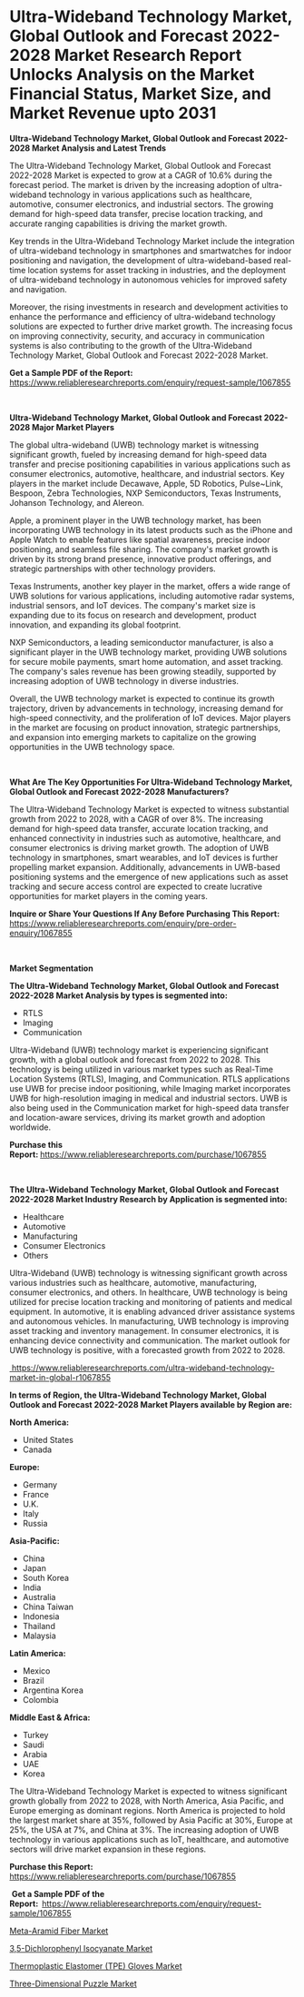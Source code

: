 <p><h1>Ultra-Wideband Technology Market, Global Outlook and Forecast 2022-2028 Market Research Report Unlocks Analysis on the Market Financial Status, Market Size, and Market Revenue upto 2031</h1></p><p><strong>Ultra-Wideband Technology Market, Global Outlook and Forecast 2022-2028 Market Analysis and Latest Trends</strong></p>
<p><p>The Ultra-Wideband Technology Market, Global Outlook and Forecast 2022-2028 Market is expected to grow at a CAGR of 10.6% during the forecast period. The market is driven by the increasing adoption of ultra-wideband technology in various applications such as healthcare, automotive, consumer electronics, and industrial sectors. The growing demand for high-speed data transfer, precise location tracking, and accurate ranging capabilities is driving the market growth.</p><p>Key trends in the Ultra-Wideband Technology Market include the integration of ultra-wideband technology in smartphones and smartwatches for indoor positioning and navigation, the development of ultra-wideband-based real-time location systems for asset tracking in industries, and the deployment of ultra-wideband technology in autonomous vehicles for improved safety and navigation.</p><p>Moreover, the rising investments in research and development activities to enhance the performance and efficiency of ultra-wideband technology solutions are expected to further drive market growth. The increasing focus on improving connectivity, security, and accuracy in communication systems is also contributing to the growth of the Ultra-Wideband Technology Market, Global Outlook and Forecast 2022-2028 Market.</p></p>
<p><strong>Get a Sample PDF of the Report:&nbsp;</strong> <a href="https://www.reliableresearchreports.com/enquiry/request-sample/1067855">https://www.reliableresearchreports.com/enquiry/request-sample/1067855</a></p>
<p>&nbsp;</p>
<p><strong>Ultra-Wideband Technology Market, Global Outlook and Forecast 2022-2028 Major Market Players</strong></p>
<p><p>The global ultra-wideband (UWB) technology market is witnessing significant growth, fueled by increasing demand for high-speed data transfer and precise positioning capabilities in various applications such as consumer electronics, automotive, healthcare, and industrial sectors. Key players in the market include Decawave, Apple, 5D Robotics, Pulse~Link, Bespoon, Zebra Technologies, NXP Semiconductors, Texas Instruments, Johanson Technology, and Alereon.</p><p>Apple, a prominent player in the UWB technology market, has been incorporating UWB technology in its latest products such as the iPhone and Apple Watch to enable features like spatial awareness, precise indoor positioning, and seamless file sharing. The company's market growth is driven by its strong brand presence, innovative product offerings, and strategic partnerships with other technology providers.</p><p>Texas Instruments, another key player in the market, offers a wide range of UWB solutions for various applications, including automotive radar systems, industrial sensors, and IoT devices. The company's market size is expanding due to its focus on research and development, product innovation, and expanding its global footprint.</p><p>NXP Semiconductors, a leading semiconductor manufacturer, is also a significant player in the UWB technology market, providing UWB solutions for secure mobile payments, smart home automation, and asset tracking. The company's sales revenue has been growing steadily, supported by increasing adoption of UWB technology in diverse industries.</p><p>Overall, the UWB technology market is expected to continue its growth trajectory, driven by advancements in technology, increasing demand for high-speed connectivity, and the proliferation of IoT devices. Major players in the market are focusing on product innovation, strategic partnerships, and expansion into emerging markets to capitalize on the growing opportunities in the UWB technology space.</p></p>
<p>&nbsp;</p>
<p><strong>What Are The Key Opportunities For Ultra-Wideband Technology Market, Global Outlook and Forecast 2022-2028 Manufacturers?</strong></p>
<p><p>The Ultra-Wideband Technology Market is expected to witness substantial growth from 2022 to 2028, with a CAGR of over 8%. The increasing demand for high-speed data transfer, accurate location tracking, and enhanced connectivity in industries such as automotive, healthcare, and consumer electronics is driving market growth. The adoption of UWB technology in smartphones, smart wearables, and IoT devices is further propelling market expansion. Additionally, advancements in UWB-based positioning systems and the emergence of new applications such as asset tracking and secure access control are expected to create lucrative opportunities for market players in the coming years.</p></p>
<p><strong>Inquire or Share Your Questions If Any Before Purchasing This Report:</strong> <a href="https://www.reliableresearchreports.com/enquiry/pre-order-enquiry/1067855">https://www.reliableresearchreports.com/enquiry/pre-order-enquiry/1067855</a></p>
<p>&nbsp;</p>
<p><strong>Market Segmentation</strong></p>
<p><strong>The Ultra-Wideband Technology Market, Global Outlook and Forecast 2022-2028 Market Analysis by types is segmented into:</strong></p>
<p><ul><li>RTLS</li><li>Imaging</li><li>Communication</li></ul></p>
<p><p>Ultra-Wideband (UWB) technology market is experiencing significant growth, with a global outlook and forecast from 2022 to 2028. This technology is being utilized in various market types such as Real-Time Location Systems (RTLS), Imaging, and Communication. RTLS applications use UWB for precise indoor positioning, while Imaging market incorporates UWB for high-resolution imaging in medical and industrial sectors. UWB is also being used in the Communication market for high-speed data transfer and location-aware services, driving its market growth and adoption worldwide.</p></p>
<p><strong>Purchase this Report:&nbsp;</strong><a href="https://www.reliableresearchreports.com/purchase/1067855">https://www.reliableresearchreports.com/purchase/1067855</a></p>
<p>&nbsp;</p>
<p><strong>The Ultra-Wideband Technology Market, Global Outlook and Forecast 2022-2028 Market Industry Research by Application is segmented into:</strong></p>
<p><ul><li>Healthcare</li><li>Automotive</li><li>Manufacturing</li><li>Consumer Electronics</li><li>Others</li></ul></p>
<p><p>Ultra-Wideband (UWB) technology is witnessing significant growth across various industries such as healthcare, automotive, manufacturing, consumer electronics, and others. In healthcare, UWB technology is being utilized for precise location tracking and monitoring of patients and medical equipment. In automotive, it is enabling advanced driver assistance systems and autonomous vehicles. In manufacturing, UWB technology is improving asset tracking and inventory management. In consumer electronics, it is enhancing device connectivity and communication. The market outlook for UWB technology is positive, with a forecasted growth from 2022 to 2028.</p></p>
<p><a href="https://www.reliableresearchreports.com/ultra-wideband-technology-market-in-global-r1067855">&nbsp;https://www.reliableresearchreports.com/ultra-wideband-technology-market-in-global-r1067855</a></p>
<p><strong>In terms of Region, the Ultra-Wideband Technology Market, Global Outlook and Forecast 2022-2028 Market Players available by Region are:</strong></p>
<p>
    <p> <strong> North America: </strong>
        <ul>
            <li>United States</li>
            <li>Canada</li>
        </ul>
        </p> 
    <p> <strong> Europe: </strong>
        <ul>
            <li>Germany</li>
            <li>France</li>
            <li>U.K.</li>
            <li>Italy</li>
            <li>Russia</li>
        </ul>
        </p> 
    <p> <strong> Asia-Pacific: </strong>
        <ul>
            <li>China</li>
            <li>Japan</li>
            <li>South Korea</li>
            <li>India</li>
            <li>Australia</li>
            <li>China Taiwan</li>
            <li>Indonesia</li>
            <li>Thailand</li>
            <li>Malaysia</li>
        </ul>
        </p> 
    <p> <strong> Latin America: </strong>
        <ul>
            <li>Mexico</li>
            <li>Brazil</li>
            <li>Argentina Korea</li>
            <li>Colombia</li>
        </ul>
        </p> 
    <p> <strong> Middle East & Africa: </strong>
        <ul>
            <li>Turkey</li>
            <li>Saudi</li>
            <li>Arabia</li>
            <li>UAE</li>
            <li>Korea</li>
        </ul>
    </p>
    </p>
<p><p>The Ultra-Wideband Technology Market is expected to witness significant growth globally from 2022 to 2028, with North America, Asia Pacific, and Europe emerging as dominant regions. North America is projected to hold the largest market share at 35%, followed by Asia Pacific at 30%, Europe at 25%, the USA at 7%, and China at 3%. The increasing adoption of UWB technology in various applications such as IoT, healthcare, and automotive sectors will drive market expansion in these regions.</p></p>
<p><strong>Purchase this Report: </strong><a href="https://www.reliableresearchreports.com/purchase/1067855">https://www.reliableresearchreports.com/purchase/1067855</a></p>
<p>&nbsp;<strong>Get a Sample PDF of the Report:&nbsp;&nbsp;</strong><a href="https://www.reliableresearchreports.com/enquiry/request-sample/1067855">https://www.reliableresearchreports.com/enquiry/request-sample/1067855</a></p>
<p><strong></strong></p>
<p><p><a href="https://medium.com/@emily.sutherland4534/meta-aramid-fiber-market-size-share-analysis-growth-trends-forecasts-2024-2031-b002f60bb5fc">Meta-Aramid Fiber Market</a></p><p><a href="https://medium.com/@diane.macle6776/insights-into-3-5-dichlorophenyl-isocyanate-market-share-and-competitive-landscape-for-period-from-9b5248c462e2">3,5-Dichlorophenyl Isocyanate Market</a></p><p><a href="https://github.com/courtnhaw34343/Market-Research-Report-List-1/blob/main/thermoplastic-elastomer-tpe-gloves-market.md">Thermoplastic Elastomer (TPE) Gloves Market</a></p><p><a href="https://github.com/jackCarlson644/Market-Research-Report-List-1/blob/main/three-dimensional-puzzle-market.md">Three-Dimensional Puzzle Market</a></p></p>